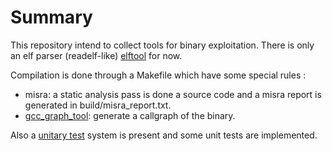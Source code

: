 # Summary

This repository intend to collect tools for binary exploitation.
There is only an elf parser (readelf-like) [elftool](elftool.md) for now.

Compilation is done through a Makefile which have some special rules :
- misra: a static analysis pass is done a source code and a misra report is generated in build/misra_report.txt.
- [gcc_graph_tool](gcc_graph_tool.md): generate a callgraph of the binary.

Also a [unitary test](unit_test.md) system is present and some unit tests are implemented.
